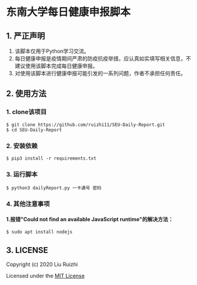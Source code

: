 # 东南大学每日健康申报脚本

## 1. 严正声明

1. 该脚本仅用于Python学习交流。
2. 每日健康申报是疫情期间严肃的防疫抗疫举措，应认真如实填写相关信息，不建议使用该脚本完成每日健康申报。
3. 对使用该脚本进行健康申报可能引发的一系列问题，作者不承担任何责任。

## 2. 使用方法

### 1. clone该项目

```
$ git clone https://github.com/ruizhi11/SEU-Daily-Report.git
$ cd SEU-Daily-Report
```

### 2. 安装依赖

```
$ pip3 install -r requirements.txt
```

### 3. 运行脚本

```
$ python3 dailyReport.py 一卡通号 密码
```
### 4. 其他注意事项
#### 1.报错"Could not find an available JavaScript runtime"的解决方法：
```
$ sudo apt install nodejs
```

## 3. LICENSE

Copyright (c) 2020 Liu Ruizhi

Licensed under the [MIT License](https://github.com/ruizhi11/SEU-Daily-Report/blob/main/LICENSE)
